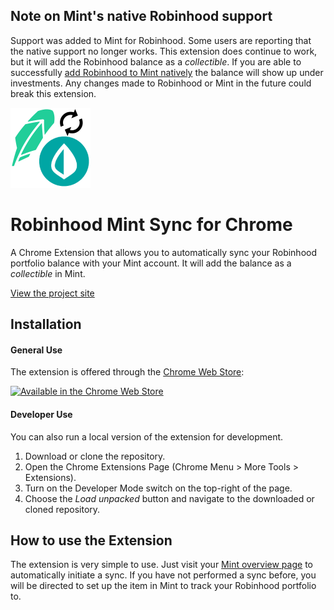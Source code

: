 ## Note on Mint's native Robinhood support

Support was added to Mint for Robinhood. Some users are reporting that the native support no longer works. This extension does continue to work, but it will add the Robinhood balance as a _collectible_. If you are able to successfully [add Robinhood to Mint natively](https://help.mint.com/General/888961131/How-do-I-add-a-new-account-in-Mint.htm) the balance will show up under investments. Any changes made to Robinhood or Mint in the future could break this extension.

<img src="https://raw.githubusercontent.com/pkmnct/robinhood-mint-sync-chrome/master/public/images/icon512.png" alt="Mint and Robinhood Sync Icon" width="128" height="128">

# Robinhood Mint Sync for Chrome

A Chrome Extension that allows you to automatically sync your Robinhood portfolio balance with your Mint account. It will add the balance as a _collectible_ in Mint.

[View the project site](https://pkmnct.github.io/robinhood-mint-sync-chrome/)

## Installation

#### General Use

The extension is offered through the [Chrome Web Store](https://chrome.google.com/webstore/detail/robinhood-mint-integratio/mogflmdandlpjobbddhopcggkjoggpdo):

[<img src="https://raw.githubusercontent.com/pkmnct/robinhood-mint-sync-chrome/master/images/chrome-web-store.png" alt="Available in the Chrome Web Store" width="248" height="75">](https://chrome.google.com/webstore/detail/robinhood-mint-integratio/mogflmdandlpjobbddhopcggkjoggpdo)

#### Developer Use

You can also run a local version of the extension for development.

1. Download or clone the repository.
2. Open the Chrome Extensions Page (Chrome Menu > More Tools > Extensions).
3. Turn on the Developer Mode switch on the top-right of the page.
4. Choose the _Load unpacked_ button and navigate to the downloaded or cloned repository.

## How to use the Extension

The extension is very simple to use. Just visit your [Mint overview page](https://mint.intuit.com/overview.event) to automatically initiate a sync. If you have not performed a sync before, you will be directed to set up the item in Mint to track your Robinhood portfolio to.
